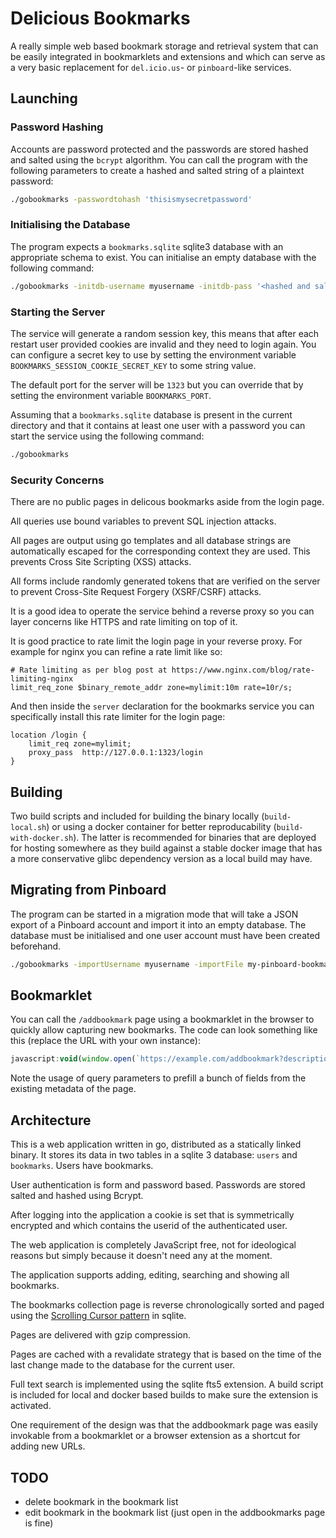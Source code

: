 # Delicious Bookmarks

A really simple web based bookmark storage and retrieval system that can be easily integrated in bookmarklets and extensions and which can serve as a very basic replacement for `del.icio.us`- or `pinboard`-like services.

## Launching

### Password Hashing

Accounts are password protected and the passwords are stored hashed and salted using the `bcrypt` algorithm. You can call the program with the following parameters to create a hashed and salted string of a plaintext password:

```bash
./gobookmarks -passwordtohash 'thisismysecretpassword'
```

### Initialising the Database

The program expects a `bookmarks.sqlite` sqlite3 database with an appropriate schema to exist. You can initialise an empty database with the following command:

```bash
./gobookmarks -initdb-username myusername -initdb-pass '<hashed and salted password as generated by -passwordtohash>'
```

### Starting the Server

The service will generate a random session key, this means that after each restart user provided cookies are invalid and they need to login again. You can configure a secret key to use by setting the environment variable `BOOKMARKS_SESSION_COOKIE_SECRET_KEY` to some string value.

The default port for the server will be `1323` but you can override that by setting the environment variable `BOOKMARKS_PORT`.

Assuming that a `bookmarks.sqlite` database is present in the current directory and that it contains at least one user with a password you can start the service using the following command:

```bash
./gobookmarks
```

### Security Concerns

There are no public pages in delicous bookmarks aside from the login page.

All queries use bound variables to prevent SQL injection attacks.

All pages are output using go templates and all database strings are automatically escaped for the corresponding context they are used. This prevents Cross Site Scripting (XSS) attacks.

All forms include randomly generated tokens that are verified on the server to prevent Cross-Site Request Forgery (XSRF/CSRF) attacks.

It is a good idea to operate the service behind a reverse proxy so you can layer concerns like HTTPS and rate limiting on top of it.

It is good practice to rate limit the login page in your reverse proxy. For example for nginx you can refine a rate limit like so:

```nginx
# Rate limiting as per blog post at https://www.nginx.com/blog/rate-limiting-nginx
limit_req_zone $binary_remote_addr zone=mylimit:10m rate=10r/s;
```

And then inside the `server` declaration for the bookmarks service you can specifically install this rate limiter for the login page:

```nginx
location /login {
    limit_req zone=mylimit;
    proxy_pass  http://127.0.0.1:1323/login
}
```

## Building

Two build scripts  and included for building the binary locally (`build-local.sh`) or using a docker container for better reproducability (`build-with-docker.sh`). The latter is recommended for binaries that are deployed for hosting somewhere as they build against a stable docker image that has a more conservative glibc dependency version as a local build may have.

## Migrating from Pinboard

The program can be started in a migration mode that will take a JSON export of a Pinboard account and import it into an empty database. The database must be initialised and one user account must have been created beforehand.

```bash
./gobookmarks -importUsername myusername -importFile my-pinboard-bookmarks.json
```

## Bookmarklet

You can call the `/addbookmark` page using a bookmarklet in the browser to quickly allow capturing new bookmarks. The code can look something like this (replace the URL with your own instance):

```js
javascript:void(window.open(`https://example.com/addbookmark?description=${encodeURIComponent(document.querySelector('meta[name="description"]')?.content  ?? document.querySelector('meta[name="twitter:description"]')?.content ?? "")}&title=${encodeURIComponent(document.title)}&url=${encodeURIComponent(location.href)}`,'Save Bookmark', 'width=700,height=500,left=0,top=0,resizable=yes,toolbar=no,location=no,scrollbars=yes,status=no,menubar=no'));
```

Note the usage of query parameters to prefill a bunch of fields from the existing metadata of the page.

## Architecture

This is a web application written in go, distributed as a statically linked binary. It stores its data in two tables in a sqlite 3 database: `users` and `bookmarks`. Users have bookmarks.

User authentication is form and password based. Passwords are stored salted and hashed using Bcrypt.

After logging into the application a cookie is set that is symmetrically encrypted and which contains the userid of the authenticated user.

The web application is completely JavaScript free, not for ideological reasons but simply because it doesn't need any at the moment.

The application supports adding, editing, searching and showing all bookmarks.

The bookmarks collection page is reverse chronologically sorted and paged using the [Scrolling Cursor pattern](https://www2.sqlite.org/cvstrac/wiki?p=ScrollingCursor) in sqlite.

Pages are delivered with gzip compression.

Pages are cached with a revalidate strategy that is based on the time of the last change made to the database for the current user.

Full text search is implemented using the sqlite fts5 extension. A build script is included for local and docker based builds to make sure the extension is activated.

One requirement of the design was that the addbookmark page was easily invokable from a bookmarklet or a browser extension as a shortcut for adding new URLs.

## TODO

- delete bookmark in the bookmark list
- edit bookmark in the bookmark list (just open in the addbookmarks page is fine)

